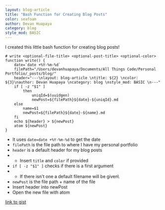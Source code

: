```yaml
---
layout: blog-article
title: "Bash Function for Creating Blog Posts"
color: seafoam
author: Devan Huapaya
category: blog
style_mod: BASIC
---
```


I created this little bash function for creating blog posts!

``` shell
# write <optional-file-title> <optional-post-title> <optional-color>
function write() {
    date=`date +%Y-%m-%d`
    filePath="/Users/devanhuapaya/Documents/All Things Code/Personal Portfolio/_posts/blog/"
    header="---\nlayout: blog-article \ntitle: ${2} \ncolor: ${3}\nauthor: Devan Huapaya \ncategory: blog \nstyle_mod: BASIC \n---"
    if [ -z "$1" ]
        then
            uniqId=$(uuidgen)
            newPost=${filePath}${date}-${uniqId}.md
    else
        name=$1
        newPost=${filePath}${date}-${name}.md
    fi
    echo ${header} > ${newPost}
    atom ${newPost}
}
```

- It uses `date=date +%Y-%m-%d` to get the date
- `filePath` is the file path to where I have my personal portfolio
- `header` is a default header for my blog posts
- - Insert `title` and `color` if provided
- `if [ -z "$1" ]` checks if there is a first argument
- - If there isn't one a default filename will be given\
- `newPost` is the file path + name of the file
- Insert header into newPost
- Open the new file with atom

[link to gist](https://gist.github.com/imdevan/93e2f9e66d8cd513b2de83bbd097fab2?utm_content=bufferafc67&utm_medium=social&utm_source=twitter.com&utm_campaign=buffer)
